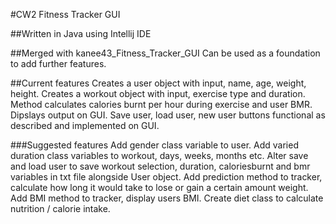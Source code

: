 #CW2 Fitness Tracker GUI

##Written in Java using Intellij IDE

##Merged with kanee43_Fitness_Tracker_GUI
Can be used as a foundation to add further features.

##Current features
Creates a user object with input, name, age, weight, height. Creates a workout object with input, exercise type and duration.
Method calculates calories burnt per hour during exercise and user BMR. Dipslays output on GUI.
Save user, load user, new user buttons functional as described and implemented on GUI.

###Suggested features
Add gender class variable to user.
Add varied duration class variables to workout, days, weeks, months etc.
Alter save and load user to save workout selection, duration, caloriesburnt and bmr variables in txt file alongside User object.
Add prediction method to tracker, calculate how long it would take to lose or gain a certain amount weight. 
Add BMI method to tracker, display users BMI. 
Create diet class to calculate nutrition / calorie intake.
